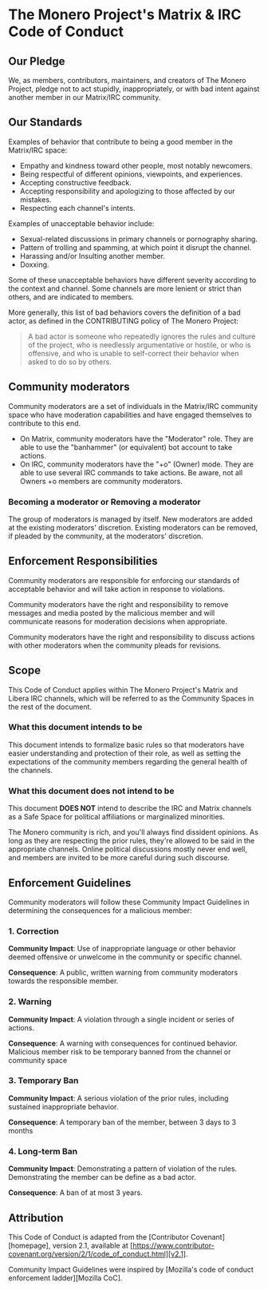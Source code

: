 # The Monero Project's Matrix & IRC Code of Conduct

## Our Pledge

We, as members, contributors, maintainers, and creators of The Monero Project,
pledge not to act stupidly, inappropriately, or with bad intent against another
member in our Matrix/IRC community.

## Our Standards

Examples of behavior that contribute to being a good member in the Matrix/IRC space:

* Empathy and kindness toward other people, most notably newcomers.
* Being respectful of different opinions, viewpoints, and experiences.
* Accepting constructive feedback.
* Accepting responsibility and apologizing to those affected by our mistakes.
* Respecting each channel's intents.

Examples of unacceptable behavior include:

* Sexual-related discussions in primary channels or pornography sharing.
* Pattern of trolling and spamming, at which point it disrupt the channel.
* Harassing and/or Insulting another member.
* Doxxing.

Some of these unacceptable behaviors have different severity according to the context 
and channel. Some channels are more lenient or strict than others, and are indicated to members.

More generally, this list of bad behaviors covers the definition of a bad actor, as defined in 
the CONTRIBUTING policy of The Monero Project:

> A bad actor is someone who repeatedly ignores the rules and culture of the project, who is 
needlessly argumentative or hostile, or who is offensive, and who is unable to self-correct their 
behavior when asked to do so by others.

## Community moderators

Community moderators are a set of individuals in the Matrix/IRC community space who have 
moderation capabilities and have engaged themselves to contribute to this end.

- On Matrix, community moderators have the "Moderator" role. They are able to use the 
"banhammer" (or equivalent) bot account to take actions.
- On IRC, community moderators have the "+o" (Owner) mode. They are able to use several 
IRC commands to take actions. Be aware, not all Owners +o members are community moderators.

### Becoming a moderator or Removing a moderator

The group of moderators is managed by itself. New moderators are added at the existing 
moderators' discretion. Existing moderators can be removed, if pleaded by the community, 
at the moderators' discretion.

## Enforcement Responsibilities

Community moderators are responsible for enforcing our standards of acceptable behavior 
and will take action in response to violations.

Community moderators have the right and responsibility to remove messages and media posted 
by the malicious member and will communicate reasons for moderation decisions when appropriate.

Community moderators have the right and responsibility to discuss actions with other moderators 
when the community pleads for revisions.

## Scope

This Code of Conduct applies within The Monero Project's Matrix and Libera IRC channels, 
which will be referred to as the Community Spaces in the rest of the document.

### What this document intends to be

This document intends to formalize basic rules so that moderators have easier understanding 
and protection of their role, as well as setting the expectations of the community members 
regarding the general health of the channels.

### What this document does not intend to be

This document **DOES NOT** intend to describe the IRC and Matrix channels as a Safe Space for 
political affiliations or marginalized minorities.

The Monero community is rich, and you'll always find dissident opinions. As long as they 
are respecting the prior rules, they're allowed to be said in the appropriate channels. Online 
political discussions mostly never end well, and members are invited to be more careful 
during such discourse.

## Enforcement Guidelines

Community moderators will follow these Community Impact Guidelines in determining
the consequences for a malicious member:

### 1. Correction

**Community Impact**: Use of inappropriate language or other behavior deemed
offensive or unwelcome in the community or specific channel.

**Consequence**: A public, written warning from community moderators towards the responsible member.

### 2. Warning

**Community Impact**: A violation through a single incident or series of
actions.

**Consequence**: A warning with consequences for continued behavior. Malicious member risk to be
temporary banned from the channel or community space

### 3. Temporary Ban

**Community Impact**: A serious violation of the prior rules, including
sustained inappropriate behavior.

**Consequence**: A temporary ban of the member, between 3 days to 3 months

### 4. Long-term Ban

**Community Impact**: Demonstrating a pattern of violation of the rules. Demonstrating
the member can be define as a bad actor.

**Consequence**: A ban of at most 3 years.

## Attribution

This Code of Conduct is adapted from the [Contributor Covenant][homepage],
version 2.1, available at
[https://www.contributor-covenant.org/version/2/1/code_of_conduct.html][v2.1].

Community Impact Guidelines were inspired by
[Mozilla's code of conduct enforcement ladder][Mozilla CoC].
